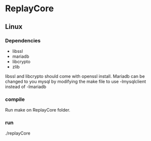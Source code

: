 # ReplayCore


## Linux 

### Dependencies
- libssl
- mariadb
- libcrypto 
- zlib

libssl and libcrypto should come with openssl install. 
Mariadb can be changed to you mysql by modifying the make file to use -lmysqlclient instead of -lmariadb


### compile
 Run make on ReplayCore folder.

 ### run
 ./replayCore

